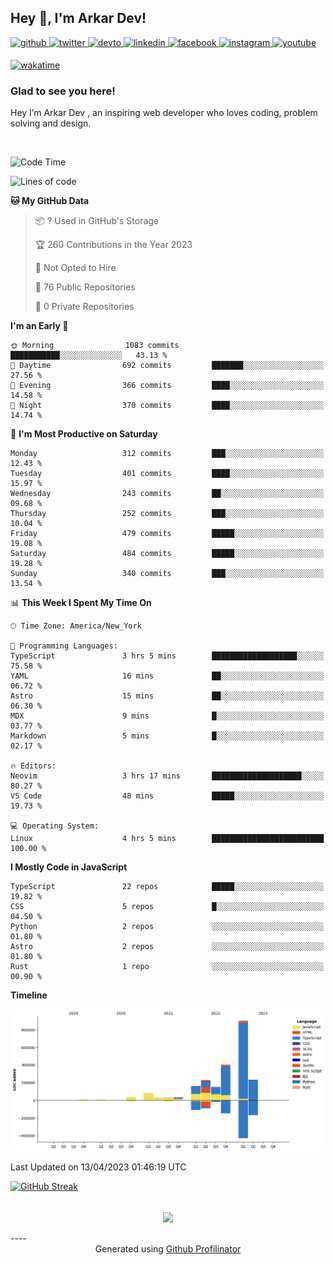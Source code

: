 ## Hey 👋, I'm Arkar Dev!  
  

<a href="https://github.com/Riley1101" target="_blank">
<img src=https://img.shields.io/badge/github-%2324292e.svg?&style=for-the-badge&logo=github&logoColor=white alt=github style="margin-bottom: 5px;" />
</a>
<a href="https://twitter.com/arkardev" target="_blank">
<img src=https://img.shields.io/badge/twitter-%2300acee.svg?&style=for-the-badge&logo=twitter&logoColor=white alt=twitter style="margin-bottom: 5px;" />
</a>
<a href="https://dev.to/riley1101" target="_blank">
<img src=https://img.shields.io/badge/dev.to-%2308090A.svg?&style=for-the-badge&logo=dev.to&logoColor=white alt=devto style="margin-bottom: 5px;" />
</a>
<a href="https://linkedin.com/in/arkar-kaung-myat" target="_blank">
<img src=https://img.shields.io/badge/linkedin-%231E77B5.svg?&style=for-the-badge&logo=linkedin&logoColor=white alt=linkedin style="margin-bottom: 5px;" />
</a>
<a href="https://www.facebook.com/riley.eileen.75" target="_blank">
<img src=https://img.shields.io/badge/facebook-%232E87FB.svg?&style=for-the-badge&logo=facebook&logoColor=white alt=facebook style="margin-bottom: 5px;" />
</a>
<a href="https://instagram.com/rileys1101" target="_blank">
<img src=https://img.shields.io/badge/instagram-%23000000.svg?&style=for-the-badge&logo=instagram&logoColor=white alt=instagram style="margin-bottom: 5px;" />
</a>
<a href="https://www.youtube.com/channel/UC_RfEQCC3gL2AzsFFAABikg" target="_blank">
<img src=https://img.shields.io/badge/youtube-%23EE4831.svg?&style=for-the-badge&logo=youtube&logoColor=white alt=youtube style="margin-bottom: 5px;" />
</a>  
  
[![wakatime](https://wakatime.com/badge/user/cf23b6e3-75f8-4c04-b0e3-273191c8d2ec.svg)](https://wakatime.com/@cf23b6e3-75f8-4c04-b0e3-273191c8d2ec)


### Glad to see you here!  
Hey I’m Arkar Dev , an inspiring web developer who loves coding, problem solving and design.

<br/>

<!--START_SECTION:waka-->
![Code Time](http://img.shields.io/badge/Code%20Time-8%20hrs%2037%20mins-blue)

![Lines of code](https://img.shields.io/badge/From%20Hello%20World%20I%27ve%20Written-2.3%20million%20lines%20of%20code-blue)

**🐱 My GitHub Data** 

> 📦 ? Used in GitHub's Storage 
 > 
> 🏆 260 Contributions in the Year 2023
 > 
> 🚫 Not Opted to Hire
 > 
> 📜 76 Public Repositories 
 > 
> 🔑 0 Private Repositories 
 > 
**I'm an Early 🐤** 

```text
🌞 Morning                1083 commits        ███████████░░░░░░░░░░░░░░   43.13 % 
🌆 Daytime                692 commits         ███████░░░░░░░░░░░░░░░░░░   27.56 % 
🌃 Evening                366 commits         ████░░░░░░░░░░░░░░░░░░░░░   14.58 % 
🌙 Night                  370 commits         ████░░░░░░░░░░░░░░░░░░░░░   14.74 % 
```
📅 **I'm Most Productive on Saturday** 

```text
Monday                   312 commits         ███░░░░░░░░░░░░░░░░░░░░░░   12.43 % 
Tuesday                  401 commits         ████░░░░░░░░░░░░░░░░░░░░░   15.97 % 
Wednesday                243 commits         ██░░░░░░░░░░░░░░░░░░░░░░░   09.68 % 
Thursday                 252 commits         ███░░░░░░░░░░░░░░░░░░░░░░   10.04 % 
Friday                   479 commits         █████░░░░░░░░░░░░░░░░░░░░   19.08 % 
Saturday                 484 commits         █████░░░░░░░░░░░░░░░░░░░░   19.28 % 
Sunday                   340 commits         ███░░░░░░░░░░░░░░░░░░░░░░   13.54 % 
```


📊 **This Week I Spent My Time On** 

```text
🕑︎ Time Zone: America/New_York

💬 Programming Languages: 
TypeScript               3 hrs 5 mins        ███████████████████░░░░░░   75.58 % 
YAML                     16 mins             ██░░░░░░░░░░░░░░░░░░░░░░░   06.72 % 
Astro                    15 mins             ██░░░░░░░░░░░░░░░░░░░░░░░   06.30 % 
MDX                      9 mins              █░░░░░░░░░░░░░░░░░░░░░░░░   03.77 % 
Markdown                 5 mins              █░░░░░░░░░░░░░░░░░░░░░░░░   02.17 % 

🔥 Editors: 
Neovim                   3 hrs 17 mins       ████████████████████░░░░░   80.27 % 
VS Code                  48 mins             █████░░░░░░░░░░░░░░░░░░░░   19.73 % 

💻 Operating System: 
Linux                    4 hrs 5 mins        █████████████████████████   100.00 % 
```

**I Mostly Code in JavaScript** 

```text
TypeScript               22 repos            █████░░░░░░░░░░░░░░░░░░░░   19.82 % 
CSS                      5 repos             █░░░░░░░░░░░░░░░░░░░░░░░░   04.50 % 
Python                   2 repos             ░░░░░░░░░░░░░░░░░░░░░░░░░   01.80 % 
Astro                    2 repos             ░░░░░░░░░░░░░░░░░░░░░░░░░   01.80 % 
Rust                     1 repo              ░░░░░░░░░░░░░░░░░░░░░░░░░   00.90 % 
```



**Timeline**

![Lines of Code chart](https://raw.githubusercontent.com/Riley1101/Riley1101/main/assets/bar_graph.png)


 Last Updated on 13/04/2023 01:46:19 UTC
<!--END_SECTION:waka-->

[![GitHub Streak](https://streak-stats.demolab.com?user=Riley1101)](https://git.io/streak-stats)
  
<br/>  
<div align="center">
<img src="https://komarev.com/ghpvc/?username=Riley1101&&style=flat-square" align="center" />
</div>  
<br/>  
----
<div align="center">Generated using <a href="https://profilinator.rishav.dev/" target="_blank">Github Profilinator</a></div>

